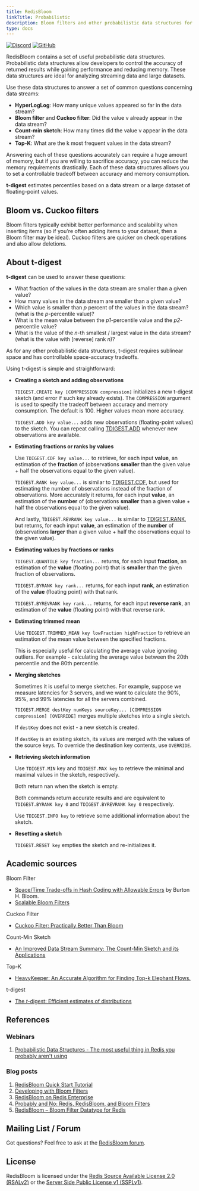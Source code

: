 ```yaml
---
title: RedisBloom
linkTitle: Probabilistic
description: Bloom filters and other probabilistic data structures for Redis
type: docs
---
```


[![Discord](https://img.shields.io/discord/697882427875393627?style=flat-square)](https://discord.gg/wXhwjCQ)
[![GitHub](https://img.shields.io/static/v1?label=&message=repository&color=5961FF&logo=github)](https://github.com/RedisBloom/RedisBloom/)

RedisBloom contains a set of useful probabilistic data structures. Probabilistic data structures allow developers to control the accuracy of returned results while gaining performance and reducing memory. 
These data structures are ideal for analyzing streaming data and large datasets.

Use these data structures to answer a set of common questions concerning data streams:

* **HyperLogLog**: How many unique values appeared so far in the data stream?
* **Bloom filter** and **Cuckoo filter**: Did the value v already appear in the data stream?
* **Count-min sketch**: How many times did the value v appear in the data stream?
* **Top-K**: What are the k most frequent values in the data stream?

Answering each of these questions accurately can require a huge amount of memory, but if you are willing to sacrifice accuracy, you can reduce the memory requirements drastically. Each of these data structures allows you to set a controllable tradeoff between accuracy and memory consumption.

**t-digest** estimates percentiles based on a data stream or a large dataset of floating-point values.

## Bloom vs. Cuckoo filters
Bloom filters typically exhibit better performance and scalability when inserting
items (so if you're often adding items to your dataset, then a Bloom filter may be ideal).
Cuckoo filters are quicker on check operations and also allow deletions.

## About t-digest

**t-digest** can be used to answer these questions:

- What fraction of the values in the data stream are smaller than a given value?
- How many values in the data stream are smaller than a given value?
- Which value is smaller than _p_ percent of the values in the data stream? (what is the _p_-percentile value)?
- What is the mean value between the _p1_-percentile value and the _p2_-percentile value?
- What is the value of the _n_-th smallest / largest value in the data stream? (what is the value with [reverse] rank _n_)?

As for any other probabilistic data structures, t-digest requires sublinear space and has controllable space-accuracy tradeoffs.

Using t-digest is simple and straightforward:

* **Creating a sketch and adding observations**

  `TDIGEST.CREATE key [COMPRESSION compression]` initializes a new t-digest sketch (and error if such key already exists). The `COMPRESSION` argument is used to specify the tradeoff between accuracy and memory consumption. The default is 100. Higher values mean more accuracy.

  `TDIGEST.ADD key value...` adds new observations (floating-point values) to the sketch. You can repeat calling [TDIGEST.ADD](https://redis.io/commands/tdigest.add/) whenever new observations are available.

* **Estimating fractions or ranks by values**

  Use `TDIGEST.CDF key value...` to retrieve, for each input **value**, an estimation of the **fraction** of (observations **smaller** than the given value + half the observations equal to the given value).

  `TDIGEST.RANK key value...` is similar to [TDIGEST.CDF](https://redis.io/commands/tdigest.cdf/), but used for estimating the number of observations instead of the fraction of observations. More accurately it returns, for each input **value**, an estimation of the **number** of (observations **smaller** than a given value + half the observations equal to the given value).

  And lastly, `TDIGEST.REVRANK key value...` is similar to [TDIGEST.RANK](https://redis.io/commands/tdigest.rank/), but returns, for each input **value**, an estimation of the **number** of (observations **larger** than a given value + half the observations equal to the given value).

* **Estimating values by fractions or ranks**

  `TDIGEST.QUANTILE key fraction...` returns, for each input **fraction**, an estimation of the **value** (floating point) that is **smaller** than the given fraction of observations.

  `TDIGEST.BYRANK key rank...` returns, for each input **rank**, an estimation of the **value** (floating point) with that rank.

  `TDIGEST.BYREVRANK key rank...` returns, for each input **reverse rank**, an estimation of the **value** (floating point) with that reverse rank.

* **Estimating trimmed mean**

  Use `TDIGEST.TRIMMED_MEAN key lowFraction highFraction` to retrieve an estimation of the mean value between the specified fractions.

  This is especially useful for calculating the average value ignoring outliers. For example - calculating the average value between the 20th percentile and the 80th percentile.

* **Merging sketches**

  Sometimes it is useful to merge sketches. For example, suppose we measure latencies for 3 servers, and we want to calculate the 90%, 95%, and 99% latencies for all the servers combined.

  `TDIGEST.MERGE destKey numKeys sourceKey... [COMPRESSION compression] [OVERRIDE]` merges multiple sketches into a single sketch.

  If `destKey` does not exist - a new sketch is created.

  If `destKey` is an existing sketch, its values are merged with the values of the source keys. To override the destination key contents, use `OVERRIDE`.

* **Retrieving sketch information**

  Use `TDIGEST.MIN` key and `TDIGEST.MAX key` to retrieve the minimal and maximal values in the sketch, respectively.

  Both return nan when the sketch is empty.

  Both commands return accurate results and are equivalent to `TDIGEST.BYRANK key 0` and `TDIGEST.BYREVRANK key 0` respectively.

  Use `TDIGEST.INFO key` to retrieve some additional information about the sketch.

* **Resetting a sketch**

  `TDIGEST.RESET key` empties the sketch and re-initializes it.

## Academic sources
Bloom Filter
- [Space/Time Trade-offs in Hash Coding with Allowable Errors](http://www.dragonwins.com/domains/getteched/bbc/literature/Bloom70.pdf) by Burton H. Bloom.
- [Scalable Bloom Filters](https://haslab.uminho.pt/cbm/files/dbloom.pdf)

Cuckoo Filter
- [Cuckoo Filter: Practically Better Than Bloom](https://www.cs.cmu.edu/~dga/papers/cuckoo-conext2014.pdf)

Count-Min Sketch
- [An Improved Data Stream Summary: The Count-Min Sketch and its Applications](http://dimacs.rutgers.edu/~graham/pubs/papers/cm-full.pdf)

Top-K
- [HeavyKeeper: An Accurate Algorithm for Finding Top-k Elephant Flows.](https://yangtonghome.github.io/uploads/HeavyKeeper_ToN.pdf)

t-digest
- [The _t_-digest: Efficient estimates of distributions](https://www.sciencedirect.com/science/article/pii/S2665963820300403)

## References
### Webinars
1. [Probabilistic Data Structures - The most useful thing in Redis you probably aren't using](https://youtu.be/dq-0xagF7v8?t=102)

### Blog posts
1. [RedisBloom Quick Start Tutorial](https://docs.redis.com/latest/modules/redisbloom/redisbloom-quickstart/)
1. [Developing with Bloom Filters](https://docs.redis.com/latest/modules/redisbloom/)
1. [RedisBloom on Redis Enterprise](https://redis.com/redis-enterprise/redis-bloom/)
1. [Probably and No: Redis, RedisBloom, and Bloom Filters](https://redis.com/blog/redis-redisbloom-bloom-filters/)
1. [RedisBloom – Bloom Filter Datatype for Redis](https://redis.com/blog/rebloom-bloom-filter-datatype-redis/)

## Mailing List / Forum
Got questions? Feel free to ask at the [RedisBloom forum](https://forum.redis.com/c/modules/redisbloom).

## License
RedisBloom is licensed under the [Redis Source Available License 2.0 (RSALv2)](https://redis.com/legal/rsalv2-agreement) or the [Server Side Public License v1 (SSPLv1)](https://www.mongodb.com/licensing/server-side-public-license).
